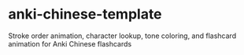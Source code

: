 # anki-chinese-template
Stroke order animation, character lookup, tone coloring, and flashcard animation for Anki Chinese flashcards

